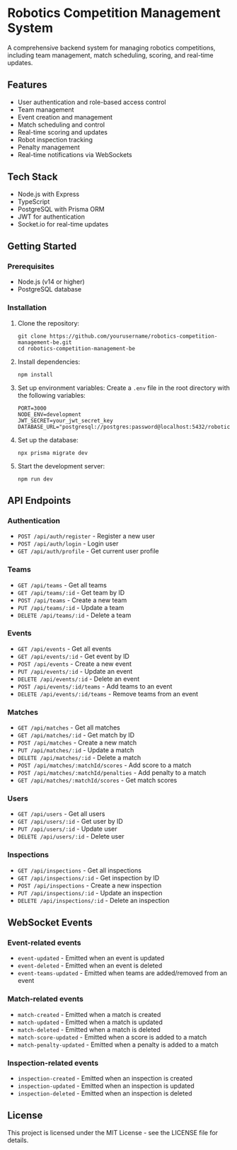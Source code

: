 # Robotics Competition Management System

A comprehensive backend system for managing robotics competitions, including team management, match scheduling, scoring, and real-time updates.

## Features

- User authentication and role-based access control
- Team management
- Event creation and management
- Match scheduling and control
- Real-time scoring and updates
- Robot inspection tracking
- Penalty management
- Real-time notifications via WebSockets

## Tech Stack

- Node.js with Express
- TypeScript
- PostgreSQL with Prisma ORM
- JWT for authentication
- Socket.io for real-time updates

## Getting Started

### Prerequisites

- Node.js (v14 or higher)
- PostgreSQL database

### Installation

1. Clone the repository:
   ```
   git clone https://github.com/yourusername/robotics-competition-management-be.git
   cd robotics-competition-management-be
   ```

2. Install dependencies:
   ```
   npm install
   ```

3. Set up environment variables:
   Create a `.env` file in the root directory with the following variables:
   ```
   PORT=3000
   NODE_ENV=development
   JWT_SECRET=your_jwt_secret_key
   DATABASE_URL="postgresql://postgres:password@localhost:5432/robotics_competition_db"
   ```

4. Set up the database:
   ```
   npx prisma migrate dev
   ```

5. Start the development server:
   ```
   npm run dev
   ```

## API Endpoints

### Authentication
- `POST /api/auth/register` - Register a new user
- `POST /api/auth/login` - Login user
- `GET /api/auth/profile` - Get current user profile

### Teams
- `GET /api/teams` - Get all teams
- `GET /api/teams/:id` - Get team by ID
- `POST /api/teams` - Create a new team
- `PUT /api/teams/:id` - Update a team
- `DELETE /api/teams/:id` - Delete a team

### Events
- `GET /api/events` - Get all events
- `GET /api/events/:id` - Get event by ID
- `POST /api/events` - Create a new event
- `PUT /api/events/:id` - Update an event
- `DELETE /api/events/:id` - Delete an event
- `POST /api/events/:id/teams` - Add teams to an event
- `DELETE /api/events/:id/teams` - Remove teams from an event

### Matches
- `GET /api/matches` - Get all matches
- `GET /api/matches/:id` - Get match by ID
- `POST /api/matches` - Create a new match
- `PUT /api/matches/:id` - Update a match
- `DELETE /api/matches/:id` - Delete a match
- `POST /api/matches/:matchId/scores` - Add score to a match
- `POST /api/matches/:matchId/penalties` - Add penalty to a match
- `GET /api/matches/:matchId/scores` - Get match scores

### Users
- `GET /api/users` - Get all users
- `GET /api/users/:id` - Get user by ID
- `PUT /api/users/:id` - Update user
- `DELETE /api/users/:id` - Delete user

### Inspections
- `GET /api/inspections` - Get all inspections
- `GET /api/inspections/:id` - Get inspection by ID
- `POST /api/inspections` - Create a new inspection
- `PUT /api/inspections/:id` - Update an inspection
- `DELETE /api/inspections/:id` - Delete an inspection

## WebSocket Events

### Event-related events
- `event-updated` - Emitted when an event is updated
- `event-deleted` - Emitted when an event is deleted
- `event-teams-updated` - Emitted when teams are added/removed from an event

### Match-related events
- `match-created` - Emitted when a match is created
- `match-updated` - Emitted when a match is updated
- `match-deleted` - Emitted when a match is deleted
- `match-score-updated` - Emitted when a score is added to a match
- `match-penalty-updated` - Emitted when a penalty is added to a match

### Inspection-related events
- `inspection-created` - Emitted when an inspection is created
- `inspection-updated` - Emitted when an inspection is updated
- `inspection-deleted` - Emitted when an inspection is deleted

## License

This project is licensed under the MIT License - see the LICENSE file for details.
